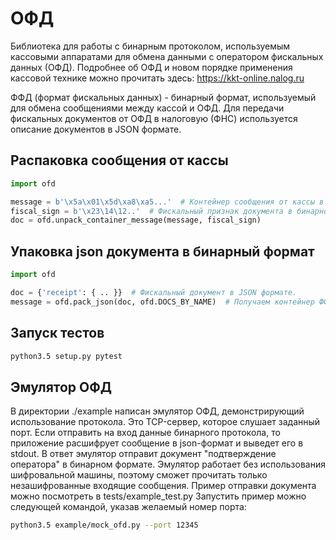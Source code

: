# ОФД
Библиотека для работы с бинарным протоколом, используемым кассовыми аппаратами для обмена данными с оператором фискальных данных (ОФД). 
Подробнее об ОФД и новом порядке применения кассовой технике можно прочитать здесь: https://kkt-online.nalog.ru

ФФД (формат фискальных данных) - бинарный формат, используемый для обмена сообщениями между кассой и ОФД.
Для передачи фискальных документов от ОФД в налоговую (ФНС) используется описание документов в JSON формате.  

## Распаковка сообщения от кассы
```python
import ofd

message = b'\x5a\x01\x5d\xa8\xa5...'  # Контейнер сообщения от кассы в бинарном виде.
fiscal_sign = b'\x23\14\12..'  # Фискальный признак документа в бинарном формате - дописывается в конец поля rawData.
doc = ofd.unpack_container_message(message, fiscal_sign)
```

## Упаковка json документа в бинарный формат
```python
import ofd

doc = {'receipt': { .. }}  # Фискальный документ в JSON формате.
message = ofd.pack_json(doc, ofd.DOCS_BY_NAME)  # Получаем контейнер ФФД в бинарном формате.
```

## Запуск тестов
```bash
python3.5 setup.py pytest
```

## Эмулятор ОФД
В директории ./example написан эмулятор ОФД, демонстрирующий использование протокола. Это TCP-сервер, которое слушает заданный порт.
Если отправить на вход данные бинарного протокола, то приложение расшифрует сообщение в json-формат и выведет его в stdout.
В ответ эмулятор отправит документ "подтверждение оператора" в бинарном формате. Эмулятор работает без использования
шифровальной машины, поэтому сможет прочитать только незашифрованные входящие сообщения. Пример отправки документа можно посмотреть в tests/example_test.py
Запустить пример можно следующей командой, указав желаемый номер порта:

```bash
python3.5 example/mock_ofd.py --port 12345
```


 
